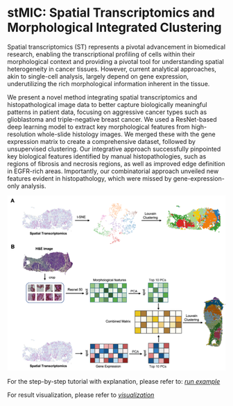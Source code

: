 # stMIC: Spatial Transcriptomics and Morphological Integrated Clustering

Spatial transcriptomics (ST) represents a pivotal advancement in biomedical research, enabling the transcriptional profiling of cells within their morphological context and providing a pivotal tool for understanding spatial heterogeneity in cancer tissues. However, current analytical approaches, akin to single-cell analysis, largely depend on gene expression, underutilizing the rich morphological information inherent in the tissue. 

We present a novel method integrating spatial transcriptomics and histopathological image data to better capture biologically meaningful patterns in patient data, focusing on aggressive cancer types such as glioblastoma and triple-negative breast cancer. We used a ResNet-based deep learning model to extract key morphological features from high-resolution whole-slide histology images. We merged these with the gene expression matrix to create a comprehensive dataset, followed by unsupervised clustering. Our integrative approach successfully pinpointed key biological features identified by manual histopathologies, such as regions of fibrosis and necrosis regions, as well as improved edge definition in EGFR-rich areas. Importantly, our combinatorial approach unveiled new features evident in histopathology, which were missed by gene-expression-only analysis.

<img src="./plot/workflow.png">



For the step-by-step tutorial with explanation, please refer to: [*run example*](https://github.com/USCDTG/stMIC/blob/main/Resnet_gene_exp_integration.ipynb)

For result visualization, please refer to [*visualization*](https://github.com/USCDTG/stMIC/blob/main/figures.R)



